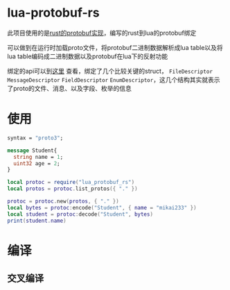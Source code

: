 # lua-protobuf-rs

此项目使用的是[rust的protobuf实现](https://github.com/stepancheg/rust-protobuf)，编写的rust到lua的protobuf绑定

可以做到在运行时加载proto文件，将protobuf二进制数据解析成lua table以及将lua table编码成二进制数据以及protobuf在lua下的反射功能

绑定的api可以到[这里](https://docs.rs/protobuf/latest/protobuf/)
查看，绑定了几个比较关键的struct， `FileDescriptor` `MessageDescriptor`
`FieldDescriptor` `EnumDescriptor`，这几个结构其实就表示了proto的文件、消息、以及字段、枚举的信息

# 使用

```protobuf
syntax = "proto3";

message Student{
  string name = 1;
  uint32 age = 2;
}
```

```lua
local protoc = require("lua_protobuf_rs")
local protos = protoc.list_protos({ "." })

protoc = protoc.new(protos, { "." })
local bytes = protoc:encode("Student", { name = "mikai233" })
local student = protoc:decode("Student", bytes)
print(student.name)
```

# 编译

## 交叉编译

